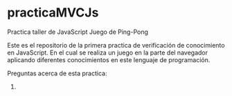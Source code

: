 # practicaMVCJs

Practica taller de JavaScript Juego de Ping-Pong

Este es el repositorio de la primera practica de verificación de conocimiento en JavaScript.
En el cual se realiza un juego en la parte del navegador aplicando diferentes conocimientos en este lenguaje de programación.

Preguntas acerca de esta practica:

1.
